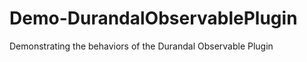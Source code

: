 Demo-DurandalObservablePlugin
=============================

Demonstrating the behaviors of the Durandal Observable Plugin
